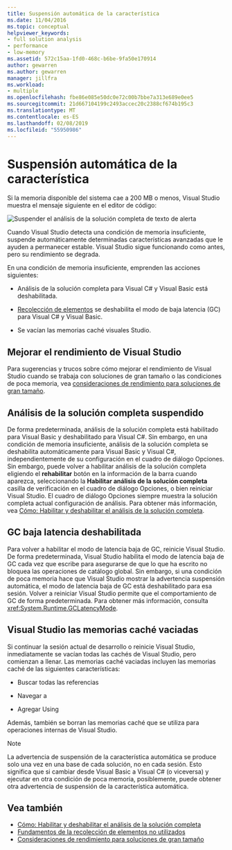 ```yaml
---
title: Suspensión automática de la característica
ms.date: 11/04/2016
ms.topic: conceptual
helpviewer_keywords:
- full solution analysis
- performance
- low-memory
ms.assetid: 572c15aa-1fd0-468c-b6be-9fa50e170914
author: gewarren
ms.author: gewarren
manager: jillfra
ms.workload:
- multiple
ms.openlocfilehash: fbe86e085e50dc0e72c00b7bbe7a313e689e0ee5
ms.sourcegitcommit: 21d667104199c2493accec20c2388cf674b195c3
ms.translationtype: MT
ms.contentlocale: es-ES
ms.lasthandoff: 02/08/2019
ms.locfileid: "55950986"
---
```

# <a name="automatic-feature-suspension"></a>Suspensión automática de la característica

Si la memoria disponible del sistema cae a 200 MB o menos, Visual Studio muestra el mensaje siguiente en el editor de código:

![Suspender el análisis de la solución completa de texto de alerta](../code-quality/media/fsa_alert.png)

Cuando Visual Studio detecta una condición de memoria insuficiente, suspende automáticamente determinadas características avanzadas que le ayuden a permanecer estable. Visual Studio sigue funcionando como antes, pero su rendimiento se degrada.

En una condición de memoria insuficiente, emprenden las acciones siguientes:

- Análisis de la solución completa para Visual C# y Visual Basic está deshabilitada.

- [Recolección de elementos](/dotnet/standard/garbage-collection/index) se deshabilita el modo de baja latencia (GC) para Visual C# y Visual Basic.

- Se vacían las memorias caché visuales Studio.

## <a name="improve-visual-studio-performance"></a>Mejorar el rendimiento de Visual Studio

Para sugerencias y trucos sobre cómo mejorar el rendimiento de Visual Studio cuando se trabaja con soluciones de gran tamaño o las condiciones de poca memoria, vea [consideraciones de rendimiento para soluciones de gran tamaño](https://github.com/dotnet/roslyn/wiki/Performance-considerations-for-large-solutions).

## <a name="full-solution-analysis-suspended"></a>Análisis de la solución completa suspendido

De forma predeterminada, análisis de la solución completa está habilitado para Visual Basic y deshabilitado para Visual C#. Sin embargo, en una condición de memoria insuficiente, análisis de la solución completa se deshabilita automáticamente para Visual Basic y Visual C#, independientemente de su configuración en el cuadro de diálogo Opciones. Sin embargo, puede volver a habilitar análisis de la solución completa eligiendo el **rehabilitar** botón en la información de la barra cuando aparezca, seleccionando la **Habilitar análisis de la solución completa** casilla de verificación en el cuadro de diálogo Opciones, o bien reiniciar Visual Studio. El cuadro de diálogo Opciones siempre muestra la solución completa actual configuración de análisis. Para obtener más información, vea [Cómo: Habilitar y deshabilitar el análisis de la solución completa](../code-quality/how-to-enable-and-disable-full-solution-analysis-for-managed-code.md).

## <a name="gc-low-latency-disabled"></a>GC baja latencia deshabilitada

Para volver a habilitar el modo de latencia baja de GC, reinicie Visual Studio. De forma predeterminada, Visual Studio habilita el modo de latencia baja de GC cada vez que escribe para asegurarse de que lo que ha escrito no bloquea las operaciones de catálogo global. Sin embargo, si una condición de poca memoria hace que Visual Studio mostrar la advertencia suspensión automática, el modo de latencia baja de GC está deshabilitado para esa sesión. Volver a reiniciar Visual Studio permite que el comportamiento de GC de forma predeterminada. Para obtener más información, consulta <xref:System.Runtime.GCLatencyMode>.

## <a name="visual-studio-caches-flushed"></a>Visual Studio las memorias caché vaciadas

Si continuar la sesión actual de desarrollo o reinicie Visual Studio, inmediatamente se vacían todas las cachés de Visual Studio, pero comienzan a llenar. Las memorias caché vaciadas incluyen las memorias caché de las siguientes características:

- Buscar todas las referencias

- Navegar a

- Agregar Using

Además, también se borran las memorias caché que se utiliza para operaciones internas de Visual Studio.

> [!NOTE]
> La advertencia de suspensión de la característica automática se produce solo una vez en una base de cada solución, no en cada sesión. Esto significa que si cambiar desde Visual Basic a Visual C# (o viceversa) y ejecutar en otra condición de poca memoria, posiblemente, puede obtener otra advertencia de suspensión de la característica automática.

## <a name="see-also"></a>Vea también

- [Cómo: Habilitar y deshabilitar el análisis de la solución completa](../code-quality/how-to-enable-and-disable-full-solution-analysis-for-managed-code.md)
- [Fundamentos de la recolección de elementos no utilizados](/dotnet/standard/garbage-collection/fundamentals)
- [Consideraciones de rendimiento para soluciones de gran tamaño](https://github.com/dotnet/roslyn/wiki/Performance-considerations-for-large-solutions)